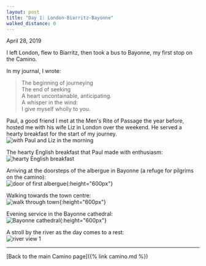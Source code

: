 ```yaml
---
layout: post
title: "Day 1: London-Biarritz-Bayonne"
walked_distance: 0
---
```

April 28, 2019

I left London, flew to Biarritz, then took a bus to Bayonne, my first stop on the Camino.

In my journal, I wrote: 
> The beginning of journeying  
> The end of seeking  
> A heart uncontainable, anticipating.  
> A whisper in the wind:   
> 	I give myself wholly to you.

Paul, a good friend I met at the Men's Rite of Passage the year before, hosted me with his wife Liz in London over the weekend. He served a hearty breakfast for the start of my journey.  
![with Paul and Liz in the morning](/assets/img/camino/day_1/20190428_100040.jpg)

The hearty English breakfast that Paul made with enthusiasm:  
![hearty English breakfast](/assets/img/camino/day_1/20190428_092812.jpg)

Arriving at the doorsteps of the albergue in Bayonne (a refuge for pilgrims on the camino):  
![door of first albergue](/assets/img/camino/day_1/20190428_182544.jpg){:height="600px"}

Walking towards the town centre:  
![walk through town](/assets/img/camino/day_1/20190428_193850.jpg){:height="600px"} 

Evening service in the Bayonne cathedral:  
![Bayonne cathedral](/assets/img/camino/day_1/20190428_195823.jpg){:height="600px"} 

A stroll by the river as the day comes to a rest:  
![river view 1](/assets/img/camino/day_1/20190428_205044.jpg)  

---

[Back to the main Camino page]({% link camino.md %})

